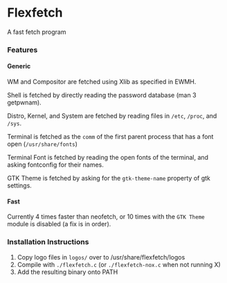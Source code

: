 # Flexfetch

A fast fetch program

### Features

#### Generic
WM and Compositor are fetched using Xlib as specified in EWMH.

Shell is fetched by directly reading the password database (man 3 getpwnam).

Distro, Kernel, and System are fetched by reading files in `/etc`, `/proc`, and `/sys`.

Terminal is fetched as the `comm` of the first parent process that has a font open (`/usr/share/fonts`)

Terminal Font is fetched by reading the open fonts of the terminal, and asking fontconfig for their names.

GTK Theme is fetched by asking for the `gtk-theme-name` property of gtk settings.

#### Fast
Currently 4 times faster than neofetch, or 10 times with the `GTK Theme` module is disabled (a fix is in order).

### Installation Instructions

1. Copy logo files in `logos/` over to /usr/share/flexfetch/logos
2. Compile with `./flexfetch.c` (or `./flexfetch-nox.c` when not running X)
3. Add the resulting binary onto PATH

